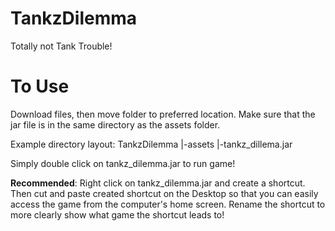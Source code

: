 # TankzDilemma
Totally not Tank Trouble!

# To Use
Download files, then move folder to preferred location. Make sure that the jar file is in the same directory as the assets folder. 

Example directory layout:
TankzDilemma
|-assets
|-tankz_dillema.jar

Simply double click on tankz_dilemma.jar to run game!

**Recommended**: Right click on tankz_dilemma.jar and create a shortcut. 
Then cut and paste created shortcut on the Desktop so that you can easily access the game from the computer's home screen. 
Rename the shortcut to more clearly show what game the shortcut leads to!
